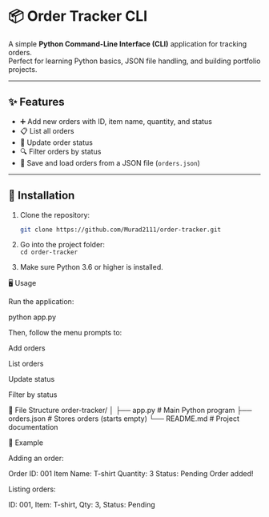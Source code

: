 # 📦 Order Tracker CLI

A simple **Python Command-Line Interface (CLI)** application for tracking orders.  
Perfect for learning Python basics, JSON file handling, and building portfolio projects.

---

## ✨ Features
- ➕ Add new orders with ID, item name, quantity, and status  
- 📋 List all orders  
- 🔄 Update order status  
- 🔍 Filter orders by status  
- 💾 Save and load orders from a JSON file (`orders.json`)

---

## 🚀 Installation

1. Clone the repository:
   ```bash
   git clone https://github.com/Murad2111/order-tracker.git

2. Go into the project folder:  
   `cd order-tracker`  

3. Make sure Python 3.6 or higher is installed.  

🖥 Usage

Run the application:

python app.py


Then, follow the menu prompts to:

Add orders

List orders

Update status

Filter by status


📂 File Structure
order-tracker/
│
├── app.py        # Main Python program
├── orders.json   # Stores orders (starts empty)
└── README.md     # Project documentation


📸 Example

Adding an order:

Order ID: 001
Item Name: T-shirt
Quantity: 3
Status: Pending
Order added!


Listing orders:

ID: 001, Item: T-shirt, Qty: 3, Status: Pending

